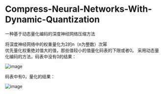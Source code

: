 # Compress-Neural-Networks-With-Dynamic-Quantization
一种基于动态量化编码的深度神经网络压缩方法

   将深度神经网络中的权重量化为2的n（n为整数）次幂  
优先量化权重绝对值大的值，那些值较小的值量化码表的下限或者0。
采用动态量化编码的方法，码表中没有0的结果：

![image](https://github.com/chuanraoCV/Compress-Neural-Networks-With-Dynamic-Quantization/tree/master/reasult/结果.png)

码表中有0，量化的结果：

![image](https://github.com/chuanraoCV/Compress-Neural-Networks-With-Dynamic-Quantization/tree/master/reasult/结果1.png)


